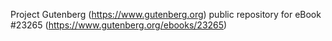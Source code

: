 Project Gutenberg (https://www.gutenberg.org) public repository for eBook #23265 (https://www.gutenberg.org/ebooks/23265)
